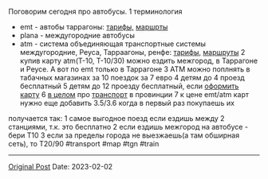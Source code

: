Поговорим сегодня про автобусы.
1 терминология
* emt - автобы таррагоны: [тарифы,](http://emtanemambtu.cat/about/planol-general/) [маршрты](http://emtanemambtu.cat/about/planol-general/)
* plana - междугородние автобусы
* atm - система объединяющая транспортные системы междугородние, Реуса, Тарраагоны, ренфе: [тарифы,](https://www.atmcamptarragona.cat/en/range-of-fare-options/) [маршруты](https://www.atmcamptarragona.cat/en/transit-zones/) 
2 купив карту atm(T-10, T-10/30) можно ездить межгород, в Таррагоне и Реусе. А вот по emt только в Таррагоне
3 ATM можно поплнять в табачных магазинах за 10 поездок за 7 евро
4 детям до 4 проезд бесплатный
5 детям до 12 проезду бесплатный, если [оформить карту](599.md)
6 [в целом](727.md) про [транспорт](549.md) в провинции
7 к цене emt/atm карт нужно еще добавить 3.5/3.6 когда в первый раз покупаешь их

получается так:
1 самое выгодное поезд если ездишь между 2 станциями, т.к. это бесплатно
2 если ездишь межгород на автобусе - бери Т10
3 если за пределы города не выезжаешь(а там обширная сеть), то Т20/90 #transport #map #tgn #train

---
[Original Post](https://t.me/lev2tarragona/923)
Date: 2023-02-02
